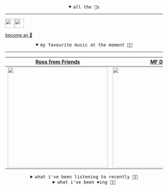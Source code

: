 <details open>

<summary align="center"><samp>all the 🥚s</samp></summary>
<hr />

<a href="https://github.com/pvinis"><img src="https://avatars.githubusercontent.com/u/100233?s=90&v=4" width="30" height="30" /><a href="https://github.com/maxPugh"><img src="https://avatars.githubusercontent.com/u/46350013?s=90&u=52a601eaa2d272b35477d096fe782ebf0a8a1f68&v=4" width="30" height="30" />

<samp><a href="https://github.com/bitttttten/bitttttten/stargazers">become an 🥚</a></samp>

</details>

<details open>

<summary align="center"><samp>my favourite music at the moment 🎵🎶</samp></summary>
<hr />

<!-- toc -->

| [Ross from Friends](https://open.spotify.com/artist/1Ma3pJzPIrAyYPNRkp3SUF)                                                                                      | [MF DOOM](https://open.spotify.com/artist/2pAWfrd7WFF3XhVt9GooDL)                                                                                                | [Four Tet](https://open.spotify.com/artist/7Eu1txygG6nJttLHbZdQOh)                                                                                               | [LUMP](https://open.spotify.com/artist/4gQsGkfdB4uVrNBqo4MhmI)                                                                                                   |
| ---------------------------------------------------------------------------------------------------------------------------------------------------------------- | ---------------------------------------------------------------------------------------------------------------------------------------------------------------- | ---------------------------------------------------------------------------------------------------------------------------------------------------------------- | ---------------------------------------------------------------------------------------------------------------------------------------------------------------- |
| [<img src="https://i.scdn.co/image/ab6761610000e5eb220be919258c7391c5c0727b" width="320" height="auto">](https://open.spotify.com/artist/1Ma3pJzPIrAyYPNRkp3SUF) | [<img src="https://i.scdn.co/image/ab6761610000e5eb3e9a6caa41a80b9238a49784" width="320" height="auto">](https://open.spotify.com/artist/2pAWfrd7WFF3XhVt9GooDL) | [<img src="https://i.scdn.co/image/ab6761610000e5eb84e29d09b4917bec2700a0d7" width="320" height="auto">](https://open.spotify.com/artist/7Eu1txygG6nJttLHbZdQOh) | [<img src="https://i.scdn.co/image/ab6761610000e5eb9e412ed392a80791bbceecfd" width="320" height="auto">](https://open.spotify.com/artist/4gQsGkfdB4uVrNBqo4MhmI) |

<!-- tocstop -->

</details>

<details>

<summary align="center"><samp>what i've been listening to recently 🎵🎶</samp></summary>
<hr />

<!-- toc -->

| [Xiu<br />Yu Su](https://open.spotify.com/track/1kFiQRJFAaRZntgGZ2cfHN)                                                                                         | [The Sea's Sullen Green<br />r beny](https://open.spotify.com/track/2RBYmGoZhAdrrL3MWxYOAj)                                                                     | [Sunrise Paradise Garage<br />Open Spaces](https://open.spotify.com/track/1pp017TEMzWPuOyyRRAPZS)                                                               | [Guinnesses feat. Angelika & 4…<br />MF DOOM](https://open.spotify.com/track/1FAHFrh5yApXwT66z3JzZy)                                                            |
| --------------------------------------------------------------------------------------------------------------------------------------------------------------- | --------------------------------------------------------------------------------------------------------------------------------------------------------------- | --------------------------------------------------------------------------------------------------------------------------------------------------------------- | --------------------------------------------------------------------------------------------------------------------------------------------------------------- |
| [<img src="https://i.scdn.co/image/ab6761610000e5ebd2af890056a664e49be615ef" width="320" height="auto">](https://open.spotify.com/track/1kFiQRJFAaRZntgGZ2cfHN) | [<img src="https://i.scdn.co/image/ab67616d0000b2735d64ce09e8f60c0b81d0cf94" width="320" height="auto">](https://open.spotify.com/track/2RBYmGoZhAdrrL3MWxYOAj) | [<img src="https://i.scdn.co/image/ab67616d0000b27328e000d89b8826f708dd8efc" width="320" height="auto">](https://open.spotify.com/track/1pp017TEMzWPuOyyRRAPZS) | [<img src="https://i.scdn.co/image/ab6761610000e5eb3e9a6caa41a80b9238a49784" width="320" height="auto">](https://open.spotify.com/track/1FAHFrh5yApXwT66z3JzZy) |

<!-- tocstop -->

</details>

<details>

<summary align="center"><samp>what i've been ❤️ing 🎵🎶</samp></summary>
<hr />

<!-- toc -->

| [Miles' Lullaby<br />Washed Out](https://open.spotify.com/album/506gZaqv5DXu8OjrhYui9e)                                                                         | [A Walk<br />Tycho](https://open.spotify.com/album/4CBUbnGFz2iKFJjYqRIwst)                                                                                      | [The Sun Made the Sea Look Gold<br />Dylan Henner](https://open.spotify.com/album/3k1On4LCLG8owoBT9hT6k0)                                                       | [The Cloud Room<br />Pan-American](https://open.spotify.com/album/3i9PLGequXb2edTDu3wiY0)                                                                       |
| --------------------------------------------------------------------------------------------------------------------------------------------------------------- | --------------------------------------------------------------------------------------------------------------------------------------------------------------- | --------------------------------------------------------------------------------------------------------------------------------------------------------------- | --------------------------------------------------------------------------------------------------------------------------------------------------------------- |
| [<img src="https://i.scdn.co/image/ab67616d0000b2732e27d9ab4a7749b6cdec965e" width="320" height="auto">](https://open.spotify.com/album/506gZaqv5DXu8OjrhYui9e) | [<img src="https://i.scdn.co/image/ab67616d0000b273e3685463e9a139c239030e31" width="320" height="auto">](https://open.spotify.com/album/4CBUbnGFz2iKFJjYqRIwst) | [<img src="https://i.scdn.co/image/ab67616d0000b273c07c583d8da3b013d4d81c15" width="320" height="auto">](https://open.spotify.com/album/3k1On4LCLG8owoBT9hT6k0) | [<img src="https://i.scdn.co/image/ab67616d0000b273800cd4a44f228e0ee185703d" width="320" height="auto">](https://open.spotify.com/album/3i9PLGequXb2edTDu3wiY0) |

<!-- tocstop -->

</details>
